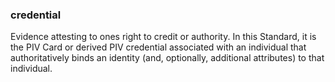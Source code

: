 ### credential

Evidence attesting to ones right to credit or authority. In this Standard, it is the PIV Card or derived PIV credential associated with an individual that authoritatively binds an identity (and, optionally, additional attributes) to that individual.